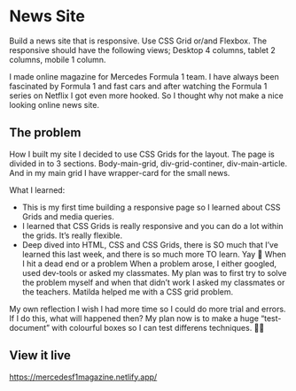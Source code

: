 # News Site

Build a news site that is responsive. Use CSS Grid or/and Flexbox. The responsive should have the following views; Desktop 4 columns, tablet 2 columns, mobile 1 column.

I made online magazine for Mercedes Formula 1 team. I have always been fascinated by Formula 1 and fast cars and after watching the Formula 1 series on Netflix I got even more hooked. So I thought why not make a nice looking online news site. 

## The problem

How I built my site
I decided to use CSS Grids for the layout. The page is divided in to 3 sections. Body-main-grid, div-grid-continer, div-main-article. And in my main grid I have wrapper-card for the small news.

What I learned:
* This is my first time building a responsive page so I learned about CSS Grids and media queries. 
* I learned that CSS Grids is really responsive and you can do a lot within the grids. It’s really flexible.
* Deep dived into HTML, CSS and CSS Grids, there is SO much that I’ve learned this last week, and there is so much more TO learn. Yay 🎉
When I hit a dead end or a problem
When a problem arose, I either googled, used dev-tools or asked my classmates. My plan was to first try to solve the problem myself and when that didn’t work I asked my classmates or the teachers. Matilda helped me with a CSS grid problem. 

My own reflection
I wish I had more time so I could do more trial and errors. If I do this, what will happened then? My plan now is to make a huge “test-document” with colourful boxes so I can test differens techniques. 👩‍💻


## View it live
https://mercedesf1magazine.netlify.app/
